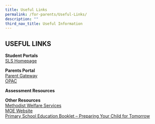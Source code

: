 ```yaml
---
title: Useful Links
permalink: /for-parents/Useful-Links/
description: ""
third_nav_title: Useful Information
---
```

## USEFUL LINKS

**Student Portals** <br>
[SLS Homepage](https://vle.learning.moe.edu.sg/login)

**Parents Portal** <br>
[Parent Gateway](https://sites.google.com/plvps.edu.sg/plvpsparentsgateway/home)
<br>
[OPAC](https://schoolibrary.moe.edu.sg/palmviewpri/cgi-bin/spydus.exe/MSGTRN/WPAC/HOME)
<br>

**Assessment Resources** <br>


**Other Resources** <br>
[Methodist Welfare Services](https://mws.sg/) 
<br>
[MOE Website](https://www.moe.gov.sg/)
<br>
[Primary School Education Booklet – Preparing Your Child for Tomorrow](/files/For%20Parents%20(2023)/primary-school-education-booklet.pdf)
